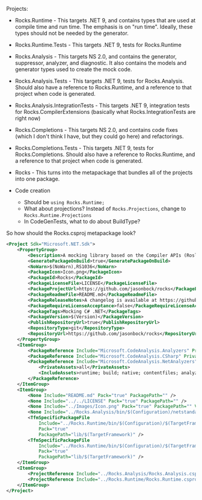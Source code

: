 Projects:

* Rocks.Runtime - This targets .NET 9, and contains types that are used at compile time and run time. The emphasis is on "run time". Ideally, these types should not be needed by the generator.
* Rocks.Runtime.Tests - This targets .NET 9, tests for Rocks.Runtime
* Rocks.Analysis - This targets NS 2.0, and contains the generator, suppressor, analyzer, and diagnostic. It also contains the models and generator types used to create the mock code.
* Rocks.Analysis.Tests - This targets .NET 9, tests for Rocks.Analysis. Should also have a reference to Rocks.Runtime, and a reference to that project when code is generated.
* Rocks.Analysis.IntegrationTests - This targets .NET 9, integration tests for Rocks.CompilerExtensions (basically what Rocks.IntegrationTests are right now)
* Rocks.Completions - This targets NS 2.0, and contains code fixes (which I don't think I have, but they could go here) and refactorings.
* Rocks.Completions.Tests - This targets .NET 9, tests for Rocks.Completions. Should also have a reference to Rocks.Runtime, and a reference to that project when code is generated.
* Rocks - This turns into the metapackage that bundles all of the projects into one package.


* Code creation
    * Should be `using Rocks.Runtime;`
    * What about projections? Instead of `Rocks.Projections`, change to `Rocks.Runtime.Projections`
    * In CodeGenTests, what to do about BuildType?

So how should the Rocks.csproj metapackage look?

```xml
<Project Sdk="Microsoft.NET.Sdk">
	<PropertyGroup>
		<Description>A mocking library based on the Compiler APIs (Roslyn + Mocks)</Description>
		<GeneratePackageOnBuild>true</GeneratePackageOnBuild>
		<NoWarn>$(NoWarn),RS1036</NoWarn>
		<PackageIcon>Icon.png</PackageIcon>
		<PackageId>Rocks</PackageId>
		<PackageLicenseFile>LICENSE</PackageLicenseFile>
		<PackageProjectUrl>https://github.com/jasonbock/rocks</PackageProjectUrl>
		<PackageReadmeFile>README.md</PackageReadmeFile>
		<PackageReleaseNotes>A changelog is available at https://github.com/JasonBock/Rocks/blob/main/changelog.md</PackageReleaseNotes>
		<PackageRequireLicenseAcceptance>false</PackageRequireLicenseAcceptance>
		<PackageTags>Mocking C# .NET</PackageTags>
		<PackageVersion>$(Version)</PackageVersion>
		<PublishRepositoryUrl>true</PublishRepositoryUrl>
		<RepositoryType>git</RepositoryType>
		<RepositoryUrl>https://github.com/jasonbock/rocks</RepositoryUrl>
	</PropertyGroup>
	<ItemGroup>
		<PackageReference Include="Microsoft.CodeAnalysis.Analyzers" PrivateAssets="all" />
		<PackageReference Include="Microsoft.CodeAnalysis.CSharp" PrivateAssets="all" />
		<PackageReference Include="Microsoft.CodeAnalysis.NetAnalyzers">
			<PrivateAssets>all</PrivateAssets>
			<IncludeAssets>runtime; build; native; contentfiles; analyzers; buildtransitive</IncludeAssets>
		</PackageReference>
	</ItemGroup>
	<ItemGroup>
		<None Include="README.md" Pack="true" PackagePath="" />
		<None Include="../../LICENSE" Pack="true" PackagePath="" />
		<None Include="../Images/Icon.png" Pack="true" PackagePath="" Visible="false" />
		<None Include="../Rocks.Analysis/bin/$(Configuration)/netstandard2.0/Rocks.Analysis.dll" Pack="true" PackagePath="analyzers/dotnet/cs" Visible="false" />
        <TfmSpecificPackageFile
            Include="../Rocks.Runtime/bin/$(Configuration)/$(TargetFramework)/Rocks.Runtime.dll"
            Pack="true"
            PackagePath="lib/$(TargetFramework)" />        
        <TfmSpecificPackageFile
            Include="../Rocks.Runtime/bin/$(Configuration)/$(TargetFramework)/Rocks.Runtime.xml"
            Pack="true"
            PackagePath="lib/$(TargetFramework)" />        
	</ItemGroup>
    <ItemGroup>
        <ProjectReference Include="../Rocks.Analysis/Rocks.Analysis.csproj" ReferenceOutputAssembly="false" />
        <ProjectReference Include="../Rocks.Runtime/Rocks.Runtime.csproj" ReferenceOutputAssembly="false" />
    </ItemGroup>    
</Project>
```